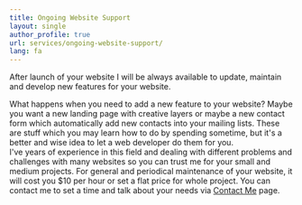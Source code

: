```yaml
---
title: Ongoing Website Support
layout: single
author_profile: true
url: services/ongoing-website-support/
lang: fa
---
```

After launch of your website I will be always available to update, maintain and develop new features for your website.

What happens when you need to add a new feature to your website? Maybe you want a new landing page with creative layers or maybe a new contact form which automatically add new contacts into your mailing lists. These are stuff which you may learn how to do by spending sometime, but it's a better and wise idea to let a web developer do them for you.  
I've years of experience in this field and dealing with different problems and challenges with many websites so you can trust me for your small and medium projects. For general and periodical maintenance of your website, it will cost you $10 per hour or set a flat price for whole project. You can contact me to set a time and talk about your needs via [Contact Me](/fa/contact-me/) page.
